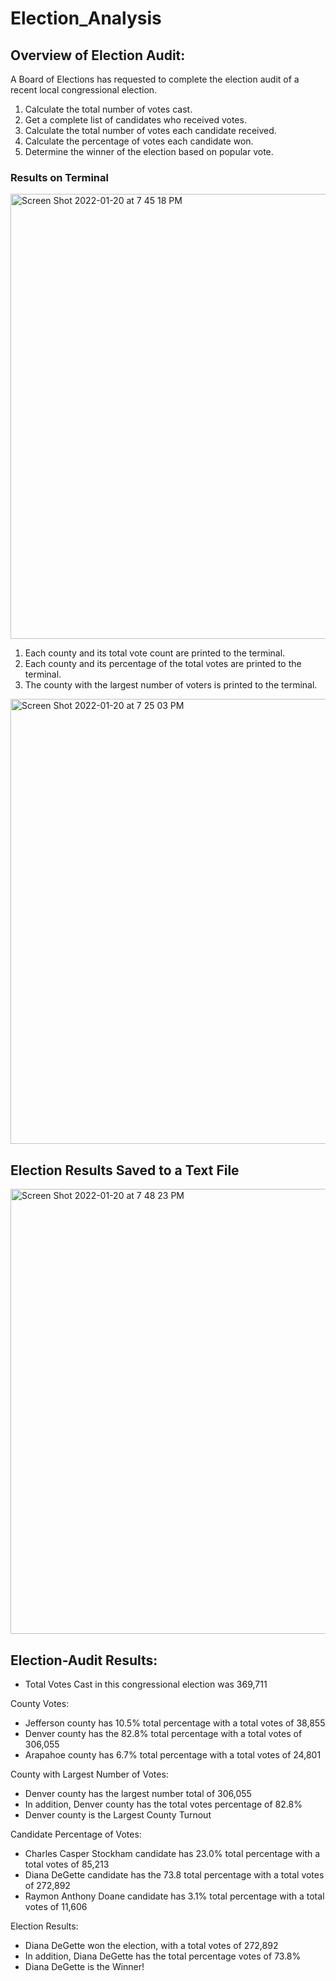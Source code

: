 # Election_Analysis

## Overview of Election Audit:
A Board of Elections has requested to complete the election audit of a recent local congressional election.

1. Calculate the total number of votes cast.
2. Get a complete list of candidates who received votes.
3. Calculate the total number of votes each candidate received.
4. Calculate the percentage of votes each candidate won.
5. Determine the winner of the election based on popular vote.

### Results on Terminal

<img width="712" alt="Screen Shot 2022-01-20 at 7 45 18 PM" src="https://user-images.githubusercontent.com/95304774/150445190-d7ce8625-3869-4eff-bed0-a28da715bedf.png">

1. Each county and its total vote count are printed to the terminal.
2. Each county and its percentage of the total votes are printed to the terminal.
2. The county with the largest number of voters is printed to the terminal.

<img width="712" alt="Screen Shot 2022-01-20 at 7 25 03 PM" src="https://user-images.githubusercontent.com/95304774/150443358-f7aadf84-087b-40ba-853b-8193e73f83a1.png">

## Election Results Saved to a Text File 

<img width="712" alt="Screen Shot 2022-01-20 at 7 48 23 PM" src="https://user-images.githubusercontent.com/95304774/150445462-a038f35c-c82f-49be-8d6a-9ca1a629639b.png">


## Election-Audit Results:

* Total Votes Cast in this congressional election was 369,711

County Votes:

* Jefferson county has 10.5% total percentage with a total votes of 38,855
* Denver county has the 82.8% total percentage with a total votes of 306,055
* Arapahoe county has 6.7% total percentage with a total votes of 24,801

County with Largest Number of Votes:

* Denver county has the largest number total of 306,055
* In addition, Denver county has the total votes percentage of 82.8%
* Denver county is the Largest County Turnout

Candidate Percentage of Votes:

* Charles Casper Stockham candidate has 23.0% total percentage with a total votes of 85,213
* Diana DeGette candidate has the 73.8 total percentage with a total votes of 272,892
* Raymon Anthony Doane candidate has 3.1% total percentage with a total votes of 11,606

Election Results:

* Diana DeGette won the election, with a total votes of 272,892
* In addition, Diana DeGette has the total percentage votes of 73.8%
* Diana DeGette is the Winner!
